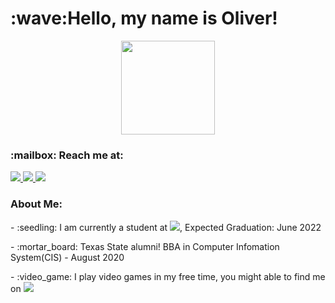<h1>:wave:Hello, my name is Oliver!</h1>
<div id="header" align="center">
    <img src="https://media.giphy.com/media/M9gbBd9nbDrOTu1Mqx/giphy.gif"width="150">
</div>

<h3>:mailbox: Reach me at:</h3>

<div id="badge">
    <a href = "www.linkedin.com/in/oliver-ton">
         <img src="https://img.shields.io/badge/LinkedIn-blue?logo=linkedin&logoColor=white">
    </a>
    <a href= mailto: oliver.ton75@gmail.com>
        <img src="https://img.shields.io/badge/Gmail-D14836?logo=gmail&logoColor=white">
    </a>
    <img src="https://komarev.com/ghpvc/?username=Olivert75">
</div>

<h3 align="left"> About Me: </h3>
<p>
- :seedling: I am currently a student at <a href ="https://codeup.com"></a><img src="https://img.shields.io/badge/Codeup-green?logo=Codeup&logoColor=white">, Expected Graduation: June 2022
</p>
<p>
- :mortar_board: Texas State alumni! BBA in Computer Infomation System(CIS) - August 2020
</p>
<p>
- :video_game: I play video games in my free time, you might able to find me on <img src="https://img.shields.io/badge/Steam-blue?logo=Steam&logoColor=white">
</p>
